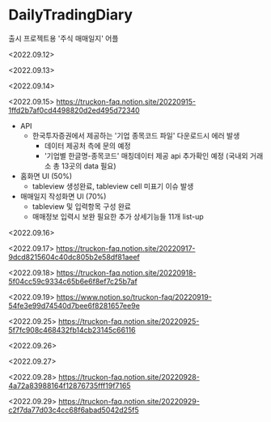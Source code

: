 # DailyTradingDiary
출시 프로젝트용 '주식 매매일지' 어플

<2022.09.12>

<2022.09.13>

<2022.09.14>

<2022.09.15>
https://truckon-faq.notion.site/20220915-1ffd2b7af0cd4498820d2ed495d72340
* API
  * 한국투자증권에서 제공하는 '기업 종목코드 파일' 다운로드시 에러 발생
    * 데이터 제공처 측에 문의 예정
    * '기업별 한글명-종목코드' 매칭데이터 제공 api 추가확인 예정 (국내외 거래소 총 13곳의 data 필요)
* 홈화면 UI (50%)
  * tableview 생성완료, tableview cell 미표기 이슈 발생
* 매매일지 작성화면 UI (70%)
  * tableview 및 입력항목 구성 완료
  * 매매정보 입력시 보완 필요한 추가 상세기능들 11개 list-up

<2022.09.16>

<2022.09.17>
https://truckon-faq.notion.site/20220917-9dcd8215604c40dc805b2e58df81aeef

<2022.09.18>
https://truckon-faq.notion.site/20220918-5f04cc59c9334c65b6e6f8ef7c25b7af

<2022.09.19>
https://www.notion.so/truckon-faq/20220919-54fe3e99d74540d7bee6f8281657ee9e

<2022.09.25>
https://truckon-faq.notion.site/20220925-5f7fc908c468432fb14cb23145c66116

<2022.09.26>

<2022.09.27>

<2022.09.28>
https://truckon-faq.notion.site/20220928-4a72a83988164f12876735fff19f7165

<2022.09.29>
https://truckon-faq.notion.site/20220929-c2f7da77d03c4cc68f6abad5042d25f5

